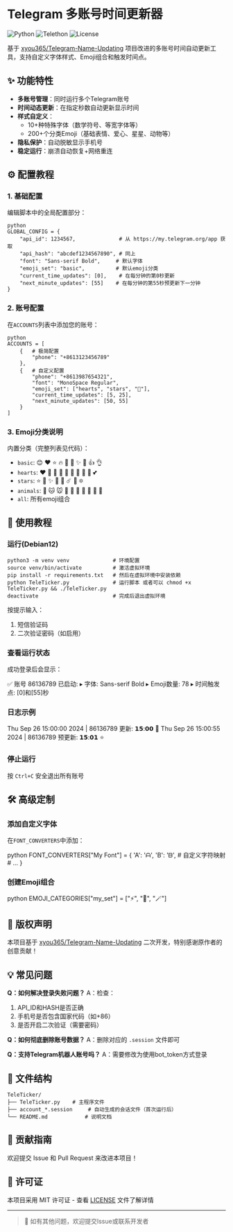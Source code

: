 # Telegram 多账号时间更新器

![Python](https://img.shields.io/badge/Python-3.8+-blue.svg)
![Telethon](https://img.shields.io/badge/Telethon-1.25+-green.svg)
![License](https://img.shields.io/badge/License-MIT-orange.svg)

基于 [xyou365/Telegram-Name-Updating](https://github.com/xyou365/Telegram-Name-Updating) 项目改进的多账号时间自动更新工具，支持自定义字体样式、Emoji组合和触发时间点。

## ✨ 功能特性

- **多账号管理**：同时运行多个Telegram账号
- **时间动态更新**：在指定秒数自动更新显示时间
- **样式自定义**：
  - 10+种特殊字体（数学符号、等宽字体等）
  - 200+个分类Emoji（基础表情、爱心、星星、动物等）
- **隐私保护**：自动脱敏显示手机号
- **稳定运行**：崩溃自动恢复+网络重连

## ⚙️ 配置教程

### 1. 基础配置

编辑脚本中的全局配置部分：
```
python
GLOBAL_CONFIG = {
    "api_id": 1234567,              # 从 https://my.telegram.org/app 获取
    "api_hash": "abcdef1234567890", # 同上
    "font": "Sans-serif Bold",     # 默认字体
    "emoji_set": "basic",          # 默认emoji分类
    "current_time_updates": [0],    # 在每分钟的第0秒更新
    "next_minute_updates": [55]    # 在每分钟的第55秒预更新下一分钟
}
```

### 2. 账号配置

在`ACCOUNTS`列表中添加您的账号：
```
python
ACCOUNTS = [
    {   # 极简配置
        "phone": "+8613123456789"
    },
    {   # 自定义配置
        "phone": "+8613987654321",
        "font": "MonoSpace Regular",
        "emoji_set": ["hearts", "stars", "🚀"],
        "current_time_updates": [5, 25],
        "next_minute_updates": [50, 55]
    }
]
```

### 3. Emoji分类说明

内置分类（完整列表见代码）：
- `basic`: 😊 ❤️ ⭐ 🔥 🚀 🎉 ✨ 👏 👍 👌
- `hearts`: ❤️ 🧡 💛 💚 💙 💜 🖤 🤍 🤎 💕
- `stars`: ⭐ 🌟 ✨ 💫 🌠 ☄️ 🌌 🔯
- `animals`: 🐶 🐱 🐭 🐹 🐰 🦊 🐻 🐼 🐨 🐯
- `all`: 所有emoji组合

## 🚀 使用教程

### 运行(Debian12)
```
python3 -m venv venv              # 环境配置
source venv/bin/activate          # 激活虚拟环境
pip install -r requirements.txt   # 然后在虚拟环境中安装依赖
python TeleTicker.py              # 运行脚本 或者可以 chmod +x TeleTicker.py && ./TeleTicker.py
deactivate                        # 完成后退出虚拟环境
```

按提示输入：
1. 短信验证码
2. 二次验证密码（如启用）

### 查看运行状态

成功登录后会显示：

✅ 账号 86136789 已启动:
▸ 字体: Sans-serif Bold
▸ Emoji数量: 78
▸ 时间触发点: [0]和[55]秒


### 日志示例


Thu Sep 26 15:00:00 2024 | 86136789 更新: 𝟭𝟱:𝟬𝟬 🚀
Thu Sep 26 15:00:55 2024 | 86136789 预更新: 𝟭𝟱:𝟬𝟭 ⭐


### 停止运行

按 `Ctrl+C` 安全退出所有账号

## 🛠️ 高级定制

### 添加自定义字体

在`FONT_CONVERTERS`中添加：

python
FONT_CONVERTERS["My Font"] = {
    'A': 'ᗩ', 'B': 'ᗷ',  # 自定义字符映射
    # ...
}


### 创建Emoji组合

python
EMOJI_CATEGORIES["my_set"] = ["⚡", "💎", "🪄"]


## 📜 版权声明

本项目基于 [xyou365/Telegram-Name-Updating](https://github.com/xyou365/Telegram-Name-Updating) 二次开发，特别感谢原作者的创意贡献！

## 💡 常见问题

**Q：如何解决登录失败问题？**
A：检查：
1. API_ID和HASH是否正确
2. 手机号是否包含国家代码（如+86）
3. 是否开启二次验证（需要密码）

**Q：如何彻底删除账号数据？**
A：删除对应的 `.session` 文件即可

**Q：支持Telegram机器人账号吗？**
A：需要修改为使用bot_token方式登录

## 📁 文件结构
```
TeleTicker/
├── TeleTicker.py    # 主程序文件
├── account_*.session     # 自动生成的会话文件（首次运行后）
└── README.md            # 说明文档
```

## 🤝 贡献指南

欢迎提交 Issue 和 Pull Request 来改进本项目！

## 📄 许可证

本项目采用 MIT 许可证 - 查看 [LICENSE](LICENSE) 文件了解详情

---

> 📮 如有其他问题，欢迎提交Issue或联系开发者
